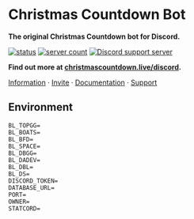 # Christmas Countdown Bot

**The original Christmas Countdown bot for Discord.**

[![status](https://top.gg/api/widget/status/509851616216875019.svg)](https://top.gg/bot/509851616216875019)
[![server count](https://top.gg/api/widget/servers/509851616216875019.svg)](https://top.gg/bot/509851616216875019)
[![Discord support server](https://discordapp.com/api/guilds/451745464480432129/embed.png?style=shield)](https://go.eartharoid.me/discord)

**Find out more at [christmascountdown.live/discord](https://christmascountdown.live/discord?ref=github.com).**

[Information](https://christmascountdown.live/discord?ref=github.com) · [Invite](https://christmascountdown.live/invite) · [Documentation](https://docs.christmascountdown.live/discord/introduction) · [Support](https://go.eartharoid.me/discord)

## Environment

```
BL_TOPGG=
BL_BOATS=
BL_BFD=
BL_SPACE=
BL_DBGG=
BL_DADEV=
BL_DBL=
BL_DS=
DISCORD_TOKEN=
DATABASE_URL=
PORT=
OWNER=
STATCORD=
```